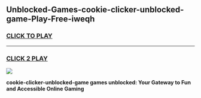 
## Unblocked-Games-cookie-clicker-unblocked-game-Play-Free-iweqh
<h3>
<a href="https://premium76.site?title=cookie-clicker-unblocked-game&ref=23A">CLICK TO PLAY</a></h3>
<hr>

<h3>
<a href="https://premium76.site?title=cookie-clicker-unblocked-game&ref=23A">CLICK 2 PLAY</a>
  
</h3>

<a href="https://premium76.site?title=cookie-clicker-unblocked-game&ref=23A"><img src="https://clearcache.store/games.png"></a>


**cookie-clicker-unblocked-game games unblocked: Your Gateway to Fun and Accessible Online Gaming**
